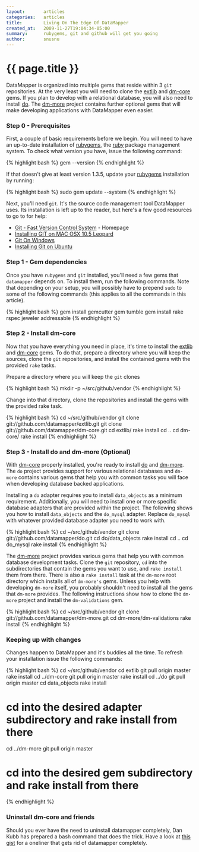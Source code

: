 ```yaml
---
layout:       articles
categories:   articles
title:        Living On The Edge Of DataMapper
created_at:   2009-11-27T19:04:34-05:00
summary:      rubygems, git and github will get you going
author:       snusnu
---
```


{{ page.title }}
================

DataMapper is organized into multiple gems that reside within 3 `git` repositories.
At the very least you will need to clone the [extlib](http://github.com/datamapper/extlib)
and [dm-core](http://github.com/datamapper/dm-core) gems. If you plan to develop with a
relational database, you will also need to install [do](http://github.com/datamapper/do).
The [dm-more](http://github.com/datamapper/dm-more) project contains further optional
gems that will make developing applications with DataMapper even easier.


### Step 0 - Prerequisites

First, a couple of basic requirements before we begin. You will need to have
an up-to-date installation of [rubygems](http://www.rubygems.org/), the [ruby](http://www.ruby-lang.org)
package management system. To check what version you have, issue the following command:

{% highlight bash %}
gem --version
{% endhighlight %}

If that doesn't give at least version 1.3.5, update your [rubygems](http://www.rubygems.org/)
installation by running:

{% highlight bash %}
sudo gem update --system
{% endhighlight %}

Next, you'll need `git`. It's the source code management tool DataMapper uses.
Its installation is left up to the reader, but here's a few good resources to go
to for help:

* [Git - Fast Version Control System](http://git-scm.com/) - Homepage
* [Installing GIT on MAC OSX 10.5 Leopard](http://dysinger.net/2007/12/30/installing-git-on-mac-os-x-105-leopard/)
* [Git On Windows](http://ropiku.wordpress.com/2007/12/28/git-on-windows/)
* [Installing Git on Ubuntu](http://chrisolsen.org/2008/03/10/installing-git-on-ubuntu/)


### Step 1 - Gem dependencies

Once you have `rubygems` and `git` installed, you'll need a few gems that `datamapper` depends on.
To install them, run the following commands. Note that depending on your setup, you will possibly have
to prepend `sudo` to some of the following commands (this applies to all the commands in this article).

{% highlight bash %}
gem install gemcutter
gem tumble
gem install rake rspec jeweler addressable
{% endhighlight %}


### Step 2 - Install dm-core

Now that you have everything you need in place, it's time to install the
[extlib](http://github.com/datamapper/extlib) and [dm-core](http://github.com/datamapper/dm-core)
gems. To do that, prepare a directory where you will keep the sources, clone
the `git` repositories, and install the contained gems with the provided `rake` tasks.

Prepare a directory where you will keep the `git` clones

{% highlight bash %}
mkdir -p ~/src/github/vendor
{% endhighlight %}

Change into that directory, clone the repositories and install the gems
with the provided rake task.

{% highlight bash %}
cd ~/src/github/vendor
git clone git://github.com/datamapper/extlib.git
git clone git://github.com/datamapper/dm-core.git
cd extlib/
rake install
cd ..
cd dm-core/
rake install
{% endhighlight %}

### Step 3 - Install do and dm-more (Optional)

With [dm-core](http://github.com/datamapper/dm-core) properly installed, you're ready
to install [do](http://github.com/datamapper/do) and [dm-more](http://github.com/datamapper/dm-more).
The `do` project provides support for various relational databases and `dm-more` contains various gems
that help you with common tasks you will face when developing database backed applications.

Installing a `do` adapter requires you to install `data_objects` as a minimum requirement.
Additionally, you will need to install one or more specific database adapters that are provided within
the project. The following shows you how to install `data_objects` and the `do_mysql` adapter. Replace
`do_mysql` with whatever provided database adapter you need to work with.

{% highlight bash %}
cd ~/src/github/vendor
git clone git://github.com/datamapper/do.git
cd do/data_objects
rake install
cd ..
cd do_mysql
rake install
{% endhighlight %}

The [dm-more](http://github.com/datamapper/dm-more) project provides various gems that help you with
common database development tasks. Clone the `git` repository, `cd` into the subdirectories that contain
the gems you want to use, and `rake install` them from there. There is also a `rake install` task at the
`dm-more` root directory which installs all of `dm-more's` gems. Unless you help with developing `dm-more`
itself, you probably shouldn't need to install all the gems that `dm-more` provides. The following
instructions show how to clone the `dm-more` project and install the `dm-validations` gem.

{% highlight bash %}
cd ~/src/github/vendor
git clone git://github.com/datamapper/dm-more.git
cd dm-more/dm-validations
rake install
{% endhighlight %}

### Keeping up with changes

Changes happen to DataMapper and it's buddies all the time. To refresh your
installation issue the following commands:

{% highlight bash %}
cd ~/src/github/vendor
cd extlib
git pull origin master
rake install
cd ../dm-core
git pull origin master
rake install
cd ../do
git pull origin master
cd data_objects
rake install
# cd into the desired adapter subdirectory and rake install from there
cd ../dm-more
git pull origin master
# cd into the desired gem subdirectory and rake install from there
{% endhighlight %}

### Uninstall dm-core and friends

Should you ever have the need to uninstall datamapper completely, Dan Kubb has prepared a
bash command that does the trick. Have a look at [this gist](http://gist.github.com/31187)
for a oneliner that gets rid of datamapper completely.
